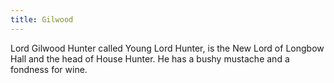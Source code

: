 ```yaml
---
title: Gilwood
---
```


Lord Gilwood Hunter called Young Lord Hunter, is the New Lord of Longbow Hall and the head of House Hunter. He has a bushy mustache and a fondness for wine.


